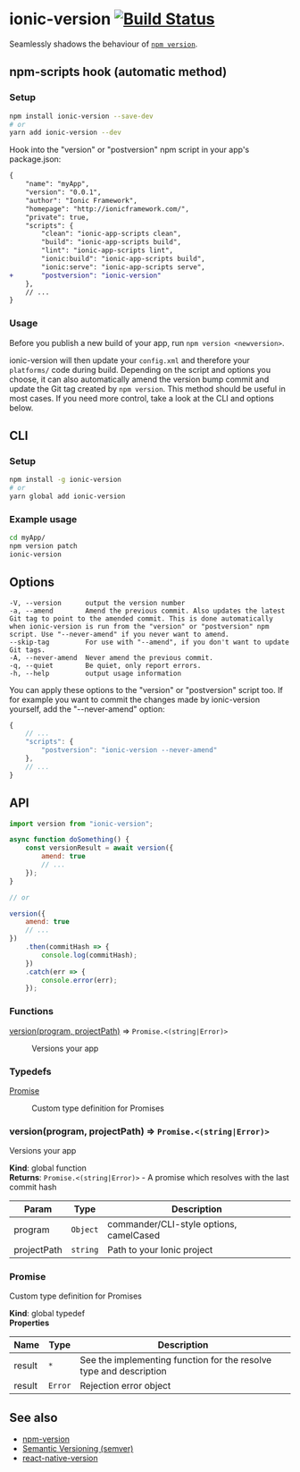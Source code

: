 # ionic-version [![Build Status](https://travis-ci.org/stovmascript/ionic-version.svg?branch=master)](https://travis-ci.org/stovmascript/ionic-version)

Seamlessly shadows the behaviour of [`npm version`](https://docs.npmjs.com/cli/version).

## npm-scripts hook (automatic method)

### Setup

```bash
npm install ionic-version --save-dev
# or
yarn add ionic-version --dev
```

Hook into the "version" or "postversion" npm script in your app's package.json:

```diff
{
	"name": "myApp",
	"version": "0.0.1",
	"author": "Ionic Framework",
	"homepage": "http://ionicframework.com/",
	"private": true,
	"scripts": {
		"clean": "ionic-app-scripts clean",
		"build": "ionic-app-scripts build",
		"lint": "ionic-app-scripts lint",
		"ionic:build": "ionic-app-scripts build",
		"ionic:serve": "ionic-app-scripts serve",
+		"postversion": "ionic-version"
	},
	// ...
}
```

### Usage

Before you publish a new build of your app, run `npm version <newversion>`.

ionic-version will then update your `config.xml` and therefore your `platforms/` code during build. Depending on the script and options you choose, it can also automatically amend the version bump commit and update the Git tag created by `npm version`. This method should be useful in most cases. If you need more control, take a look at the CLI and options below.

## CLI

### Setup

```bash
npm install -g ionic-version
# or
yarn global add ionic-version
```

### Example usage

```bash
cd myApp/
npm version patch
ionic-version
```

## Options

<!-- START cli -->

    -V, --version      output the version number
    -a, --amend        Amend the previous commit. Also updates the latest Git tag to point to the amended commit. This is done automatically when ionic-version is run from the "version" or "postversion" npm script. Use "--never-amend" if you never want to amend.
    --skip-tag         For use with "--amend", if you don't want to update Git tags.
    -A, --never-amend  Never amend the previous commit.
    -q, --quiet        Be quiet, only report errors.
    -h, --help         output usage information

<!-- END cli -->

You can apply these options to the "version" or "postversion" script too. If for example you want to commit the changes made by ionic-version yourself, add the "--never-amend" option:

```javascript
{
	// ...
	"scripts": {
		"postversion": "ionic-version --never-amend"
	},
	// ...
}
```

## API

```javascript
import version from "ionic-version";

async function doSomething() {
	const versionResult = await version({
		amend: true
		// ...
	});
}

// or

version({
	amend: true
	// ...
})
	.then(commitHash => {
		console.log(commitHash);
	})
	.catch(err => {
		console.error(err);
	});
```

<!-- START api -->

### Functions

<dl>
<dt><a href="#version">version(program, projectPath)</a> ⇒ <code>Promise.&lt;(string|Error)&gt;</code></dt>
<dd><p>Versions your app</p>
</dd>
</dl>

### Typedefs

<dl>
<dt><a href="#Promise">Promise</a></dt>
<dd><p>Custom type definition for Promises</p>
</dd>
</dl>

<a name="version"></a>

### version(program, projectPath) ⇒ <code>Promise.&lt;(string\|Error)&gt;</code>

Versions your app

**Kind**: global function  
**Returns**: <code>Promise.&lt;(string\|Error)&gt;</code> - A promise which resolves with the last commit hash

| Param       | Type                | Description                             |
| ----------- | ------------------- | --------------------------------------- |
| program     | <code>Object</code> | commander/CLI-style options, camelCased |
| projectPath | <code>string</code> | Path to your Ionic project              |

<a name="Promise"></a>

### Promise

Custom type definition for Promises

**Kind**: global typedef  
**Properties**

| Name   | Type               | Description                                                        |
| ------ | ------------------ | ------------------------------------------------------------------ |
| result | <code>\*</code>    | See the implementing function for the resolve type and description |
| result | <code>Error</code> | Rejection error object                                             |

<!-- END api -->

## See also

* [npm-version](https://docs.npmjs.com/cli/version)
* [Semantic Versioning (semver)](http://semver.org/)
* [react-native-version](https://github.com/stovmascript/react-native-version)
